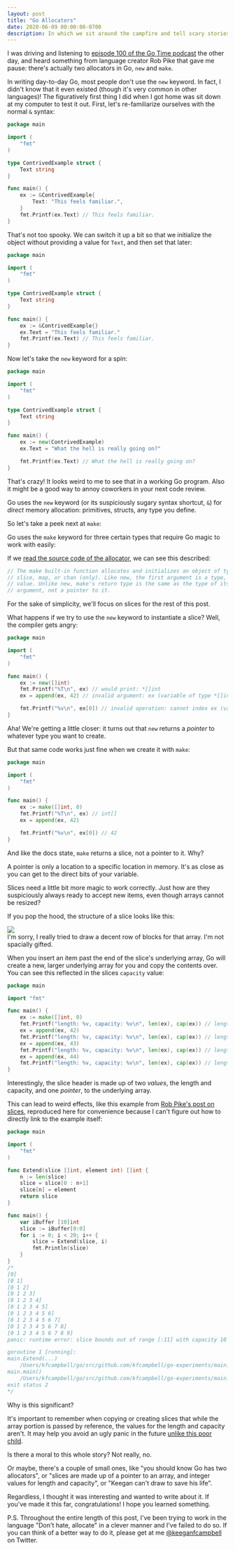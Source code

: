```yaml
---
layout: post
title: "Go Allocators"
date: 2020-06-09 00:00:00-0700
description: In which we sit around the campfire and tell scary stories about Go memory allocation.
---
```


I was driving and listening to [episode 100 of the Go Time podcast](https://changelog.com/gotime/100) the other day, and heard something from language creator Rob Pike that gave me pause: there's actually two allocators in Go, `new` and `make`. 

In writing day-to-day Go, most people don't use the `new` keyword. In fact, I didn't know that it even existed (though it's very common in other languages)! The figuratively first thing I did when I got home was sit down at my computer to test it out. First, let's re-familiarize ourselves with the normal `&` syntax:

```go
package main

import (
	"fmt"
)

type ContrivedExample struct {
	Text string
}

func main() {
	ex := &ContrivedExample{
		Text: "This feels familiar.",
	}
	fmt.Printf(ex.Text) // This feels familiar.
}
```

That's not too spooky. We can switch it up a bit so that we initialize the object without providing a value for `Text`, and then set that later:


```go
package main

import (
	"fmt"
)

type ContrivedExample struct {
	Text string
}

func main() {
	ex := &ContrivedExample{}
	ex.Text = "This feels familiar."
	fmt.Printf(ex.Text) // This feels familiar.
}
```

Now let's take the `new` keyword for a spin:

```go
package main

import (
	"fmt"
)

type ContrivedExample struct {
	Text string
}

func main() {
	ex := new(ContrivedExample)
	ex.Text = "What the hell is really going on?"

	fmt.Printf(ex.Text) // What the hell is really going on?
}
```

That's crazy! It looks weird to me to see that in a working Go program. Also it might be a good way to annoy coworkers in your next code review.

Go uses the `new` keyword (or its suspiciously sugary syntax shortcut, `&`) for _direct_ memory allocation: primitives, structs, any type you define.

So let's take a peek next at `make`:

Go uses the `make` keyword for three certain types that require Go magic to work with easily: 

If we [read the source code of the allocator](https://github.com/golang/go/blob/7b872b6d955d3e749ea62dbfced68ab5c61eae91/src/builtin/builtin.go#L172), we can see this described:

```go
// The make built-in function allocates and initializes an object of type
// slice, map, or chan (only). Like new, the first argument is a type, not a
// value. Unlike new, make's return type is the same as the type of its
// argument, not a pointer to it. 
```

For the sake of simplicity, we'll focus on slices for the rest of this post.

What happens if we try to use the `new` keyword to instantiate a slice? Well, the compiler gets angry:

```go
package main

import (
	"fmt"
)

func main() {
	ex := new([]int)
	fmt.Printf("%T\n", ex) // would print: *[]int
	ex = append(ex, 42) // invalid argument: ex (variable of type *[]int) is not a slice

	fmt.Printf("%v\n", ex[0]) // invalid operation: cannot index ex (variable of type *[]int)
}
```

Aha! We're getting a little closer: it turns out that `new` returns a _pointer_ to whatever type you want to create.

But that same code works just fine when we create it with `make`:

```go
package main

import (
	"fmt"
)

func main() {
	ex := make([]int, 0)
	fmt.Printf("%T\n", ex) // int[]
	ex = append(ex, 42)

	fmt.Printf("%v\n", ex[0]) // 42
}
```

And like the docs state, `make` returns a slice, not a pointer to it. Why?

A pointer is only a location to a specific location in memory. It's as close as you can get to the direct bits of your variable.

Slices need a little bit more magic to work correctly. Just how are they suspiciously always ready to accept new items, even though arrays cannot be resized?

If you pop the hood, the structure of a slice looks like this:

<div class="img_row">
    <img class="col three" src="{{ site.baseurl }}assets/img/slice_header.png">
</div>
<div class="col three caption">
    I'm sorry, I really tried to draw a decent row of blocks for that array. I'm not spacially gifted.
</div>

When you insert an item past the end of the slice's underlying array, Go will create a new, larger underlying array for you and copy the contents over. You can see this reflected in the slices `capacity` value:

```go
package main

import "fmt"

func main() {
	ex := make([]int, 0)
	fmt.Printf("length: %v, capacity: %v\n", len(ex), cap(ex)) // length: 0, capacity: 0
	ex = append(ex, 42)
	fmt.Printf("length: %v, capacity: %v\n", len(ex), cap(ex)) // length: 1, capacity: 1
	ex = append(ex, 43)
	fmt.Printf("length: %v, capacity: %v\n", len(ex), cap(ex)) // length: 2, capacity: 2
	ex = append(ex, 44)
	fmt.Printf("length: %v, capacity: %v\n", len(ex), cap(ex)) // length: 3, capacity: 4
}
```

Interestingly, the slice header is made up of two _values_, the length and capacity, and one _pointer_, to the underlying array.

This can lead to weird effects, like this example from [Rob Pike's post on slices](https://blog.golang.org/slices), reproduced here for convenience because I can't figure out how to directly link to the example itself: 

```go
package main

import (
	"fmt"
)

func Extend(slice []int, element int) []int {
    n := len(slice)
    slice = slice[0 : n+1]
    slice[n] = element
    return slice
}

func main() {
    var iBuffer [10]int
    slice := iBuffer[0:0]
    for i := 0; i < 20; i++ {
        slice = Extend(slice, i)
        fmt.Println(slice)
    }
}
/*
[0]
[0 1]
[0 1 2]
[0 1 2 3]
[0 1 2 3 4]
[0 1 2 3 4 5]
[0 1 2 3 4 5 6]
[0 1 2 3 4 5 6 7]
[0 1 2 3 4 5 6 7 8]
[0 1 2 3 4 5 6 7 8 9]
panic: runtime error: slice bounds out of range [:11] with capacity 10

goroutine 1 [running]:
main.Extend(...)
	/Users/kfcampbell/go/src/github.com/kfcampbell/go-experiments/main.go:9
main.main()
	/Users/kfcampbell/go/src/github.com/kfcampbell/go-experiments/main.go:18 +0x100
exit status 2
*/
```

Why is this significant? 

It's important to remember when copying or creating slices that while the array portion is passed by reference, the values for the length and capacity aren't. It may help you avoid an ugly panic in the future [unlike this poor child](https://preview.redd.it/oepz8q6lopy41.png?width=538&auto=webp&s=1e0901f3b884b2b636691f50ecb5fff068b8d2b3).

Is there a moral to this whole story? Not really, no.

Or maybe, there's a couple of small ones, like "you should know Go has two allocators", or "slices are made up of a pointer to an array, and integer values for length and capacity", or "Keegan can't draw to save his life". 

Regardless, I thought it was interesting and wanted to write about it. If you've made it this far, congratulations! I hope you learned something.

P.S. Throughout the entire length of this post, I've been trying to work in the language "Don't hate, allocate" in a clever manner and I've failed to do so. If you can think of a better way to do it, please get at me [@keeganfcampbell](https://twitter.com/keeganfcampbell) on Twitter.